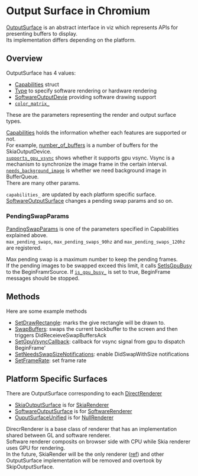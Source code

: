 # Output Surface in Chromium

[OutputSurface](https://source.chromium.org/chromium/chromium/src/+/main:components/viz/service/display/output_surface.h;l=50;drc=1c01dc9bf49e3d56bcee0a78f73f8a00bc6ebd0a) is an abstract interface in viz which represents APIs for presenting buffers to display.  
Its implementation differs depending on the platform.

## Overview
OutputSurface has 4 values:  
- [Capabilities](https://source.chromium.org/chromium/chromium/src/+/main:components/viz/service/display/output_surface.h;l=62;drc=c177416839ec7a3fe2fe6e91a7e8e519248f96bd) struct
- [Type](https://source.chromium.org/chromium/chromium/src/+/main:components/viz/service/display/output_surface.h;l=52;drc=c177416839ec7a3fe2fe6e91a7e8e519248f96bd) to specify software rendering or hardware rendering
- [SoftwareOutputDevie](https://source.chromium.org/chromium/chromium/src/+/main:components/viz/service/display/software_output_device.h;l=33;drc=c177416839ec7a3fe2fe6e91a7e8e519248f96bd) providing software drawing support
- [`color_matrix_`](https://source.chromium.org/chromium/chromium/src/+/main:components/viz/service/display/output_surface.h;l=308;drc=c177416839ec7a3fe2fe6e91a7e8e519248f96bd)

These are the parameters representing the render and output surface types.

[Capabilities](https://source.chromium.org/chromium/chromium/src/+/main:components/viz/service/display/output_surface.h;l=62;drc=c177416839ec7a3fe2fe6e91a7e8e519248f96bd) holds the information whether each features are supported or not.  
For example, [number_of_buffers](https://source.chromium.org/chromium/chromium/src/+/main:components/viz/service/display/output_surface.h;l=71;drc=c177416839ec7a3fe2fe6e91a7e8e519248f96bd) is a number of buffers for the SkiaOutputDevice.  
[`supports_gpu_vsync`](https://source.chromium.org/chromium/chromium/src/+/main:components/viz/service/display/output_surface.h;l=84;drc=c177416839ec7a3fe2fe6e91a7e8e519248f96bd) shows whether it supports gpu vsync. Vsync is a mechanism to synchronize the image frame in the certain interval.  
[`needs_background_image`](https://source.chromium.org/chromium/chromium/src/+/main:components/viz/service/display/output_surface.h;l=136;drc=c177416839ec7a3fe2fe6e91a7e8e519248f96bd) is whether we need background image in BufferQueue.  
There are many other params.

`capabilities_` are updated by each platform specific surface.  
[SoftwareOutputSurface](https://source.chromium.org/chromium/chromium/src/+/main:components/viz/service/display_embedder/software_output_surface.cc;l=32-35;drc=c177416839ec7a3fe2fe6e91a7e8e519248f96bd) changes a pending swap params and so on.

### PendingSwapParams
[PandingSwapParams](https://source.chromium.org/chromium/chromium/src/+/main:components/viz/service/display/pending_swap_params.h;l=13;drc=c177416839ec7a3fe2fe6e91a7e8e519248f96bd) is one of the parameters specified in Capabilities explained above.  
`max_pending_swaps`, `max_pending_swaps_90hz` and `max_pending_swaps_120hz` are registered.  

Max pending swap is a maximum number to keep the pending frames.  
If the pending images to be swapped exceed this limit, it calls [SetIsGpuBusy](https://source.chromium.org/chromium/chromium/src/+/main:components/viz/service/display/display_scheduler.cc;l=562-564;drc=c177416839ec7a3fe2fe6e91a7e8e519248f96bd) to the BeginFramrSource. If [`is_gpu_busy_`](https://source.chromium.org/chromium/chromium/src/+/main:components/viz/common/frame_sinks/begin_frame_source.h;l=258;drc=c177416839ec7a3fe2fe6e91a7e8e519248f96bd) is set to true, BeginFrame messages should be stopped.

## Methods
Here are some example methods
- [SetDrawRectangle](https://source.chromium.org/chromium/chromium/src/+/main:components/viz/service/display/output_surface.h;l=196;drc=c177416839ec7a3fe2fe6e91a7e8e519248f96bd): marks the give rectangle will be drawn to.
- [SwapBuffers](https://source.chromium.org/chromium/chromium/src/+/main:components/viz/service/display/output_surface.h;l=232;drc=c177416839ec7a3fe2fe6e91a7e8e519248f96bd): swaps the current backbuffer to the screen and then triggers DidReceieveSwapBuffersAck
- [SetGpuVsyncCallback](https://source.chromium.org/chromium/chromium/src/+/main:components/viz/service/display/output_surface.h;l=251;drc=c177416839ec7a3fe2fe6e91a7e8e519248f96bd): callback for vsync signal from gpu to dispatch BeginFrame'
- [SetNeedsSwapSizeNotifications](https://source.chromium.org/chromium/chromium/src/+/main:components/viz/service/display/output_surface.h;l=282;drc=c177416839ec7a3fe2fe6e91a7e8e519248f96bd): enable DidSwapWithSize notifications
- [SetFrameRate](https://source.chromium.org/chromium/chromium/src/+/main:components/viz/service/display/output_surface.h;l=294;drc=c177416839ec7a3fe2fe6e91a7e8e519248f96bd): set frame rate

## Platform Specific Surfaces
There are OutputSurface corresponding to each [DirectRenderer](https://source.chromium.org/chromium/chromium/src/+/main:components/viz/service/display/direct_renderer.h;l=66;drc=c177416839ec7a3fe2fe6e91a7e8e519248f96bd)
- [SkiaOutputSurface](https://source.chromium.org/chromium/chromium/src/+/main:components/viz/service/display/skia_output_surface.h;l=52;drc=c177416839ec7a3fe2fe6e91a7e8e519248f96bd) is for [SkiaRenderer](https://source.chromium.org/chromium/chromium/src/+/main:components/viz/service/display/skia_renderer.h;l=44;drc=1c01dc9bf49e3d56bcee0a78f73f8a00bc6ebd0a)
- [SoftwareOutputSurface](https://source.chromium.org/chromium/chromium/src/+/main:components/viz/service/display_embedder/software_output_surface.h;l=27;drc=c177416839ec7a3fe2fe6e91a7e8e519248f96bd) is for [SoftwareRenderer](https://source.chromium.org/chromium/chromium/src/+/main:components/viz/service/display/software_renderer.h;l=28;drc=23f55d7131aeabcfdab609de124b91fd6e3c59fd)
- [OuputSurfaceUnified](https://source.chromium.org/chromium/chromium/src/+/main:components/viz/service/display_embedder/output_surface_unified.h;l=23;drc=c177416839ec7a3fe2fe6e91a7e8e519248f96bd) is for [NullRenderer](https://source.chromium.org/chromium/chromium/src/+/main:components/viz/service/display/null_renderer.h;l=16;drc=c177416839ec7a3fe2fe6e91a7e8e519248f96bd)

DirecrRenderer is a base class of renderer that has an implementation shared between GL and software renderer.  
Software renderer composits on browser side with CPU while Skia renderer uses GPU for rendering.  
In the future, SkiaRender will be the only renderer ([ref](https://source.chromium.org/chromium/chromium/src/+/main:components/viz/service/display/skia_output_surface.h;l=48-49;drc=c177416839ec7a3fe2fe6e91a7e8e519248f96bd)) and other OutputSurface implementation will be removed and overtook by SkipOutputSurface.

